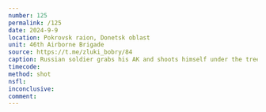 ```yaml
---
number: 125
permalink: /125
date: 2024-9-9
location: Pokrovsk raion, Donetsk oblast
unit: 46th Airborne Brigade
source: https://t.me/zluki_bobry/84
caption: Russian soldier grabs his AK and shoots himself under the trees 
timecode: 
method: shot
nsfl: 
inconclusive:
comment: 
---
```

<script async src="https://telegram.org/js/telegram-widget.js?22" data-telegram-post="zluki_bobry/84" data-width="100%" data-userpic="false"></script>
